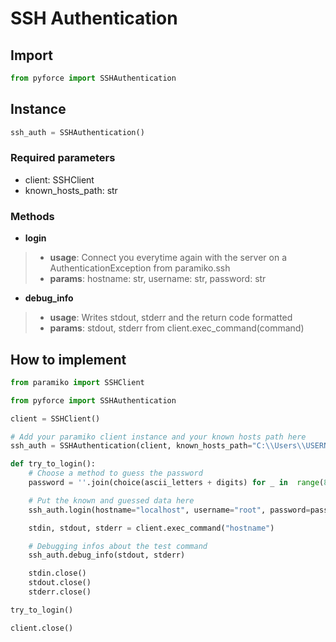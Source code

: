 # SSH Authentication
## Import
```python
from pyforce import SSHAuthentication
```
## Instance
```python
ssh_auth = SSHAuthentication()
```
### Required parameters
- client: SSHClient
- known_hosts_path: str
### Methods
- **login**
> - **usage**: Connect you everytime again with the server on a AuthenticationException from paramiko.ssh
> - **params**: hostname: str, username: str, password: str
- **debug_info**
> - **usage**: Writes stdout, stderr and the return code formatted
> - **params**: stdout, stderr from client.exec_command(command)
## How to implement
```python
from paramiko import SSHClient

from pyforce import SSHAuthentication

client = SSHClient()

# Add your paramiko client instance and your known hosts path here
ssh_auth = SSHAuthentication(client, known_hosts_path="C:\\Users\\USERNAME\\.ssh\\known_hosts")

def try_to_login():
	# Choose a method to guess the password
	password = ''.join(choice(ascii_letters + digits) for _ in  range(8 + 1))

	# Put the known and guessed data here
	ssh_auth.login(hostname="localhost", username="root", password=password)

	stdin, stdout, stderr = client.exec_command("hostname")

	# Debugging infos about the test command
	ssh_auth.debug_info(stdout, stderr)

	stdin.close()
	stdout.close()
	stderr.close()

try_to_login()

client.close()
```